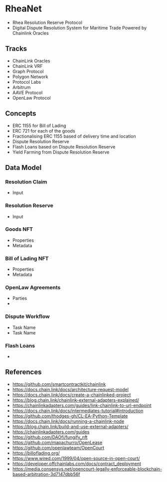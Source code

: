 # RheaNet
- Rhea Resolution Reserve Protocol
- Digital Dispute Resolution System for Maritime Trade Powered by Chainlink Oracles

## Tracks
- ChainLink Oracles
- ChainLink VRF
- Graph Protocol
- Polygon Network
- Protocol Labs
- Arbitrum
- AAVE Protocol
- OpenLaw Protocol

## Concepts
- ERC 1155 for Bill of Lading
- ERC 721 for each of the goods
- Fractionalising ERC 1155 based of delivery time and location
- Dispute Resolution Reserve 
- Flash Loans based on Dispute Resolution Reserve
- Yield Farming from Dispute Resolution Reserve

## Data Model

### Resolution Claim 
- Input

### Resolution Reserve
- Input

### Goods NFT
- Properties
- Metadata

### Bill of Lading NFT
- Properties
- Metadata

### OpenLaw Agreements
- Parties
- 

### Dispute Workflow
- Task Name
- Task Name

### Flash Loans
- 


## References
- https://github.com/smartcontractkit/chainlink
- https://docs.chain.link/docs/architecture-request-model
- https://docs.chain.link/docs/create-a-chainlinked-project
- https://blog.chain.link/chainlink-external-adapters-explained/
- https://chainlinkadapters.com/guides/link-chainlink-to-url-endpoint
- https://docs.chain.link/docs/intermediates-tutorial#introduction
- https://github.com/thodges-gh/CL-EA-Python-Template
- https://docs.chain.link/docs/running-a-chainlink-node
- https://blog.chain.link/build-and-use-external-adapters/
- https://chainlinkadapters.com/guides
- https://github.com/DAOfi/fungify_nft
- https://github.com/mapachurro/OpenLease
- https://github.com/openlawteam/OpenCourt
- https://billoflading.org/
- https://www.wired.com/1999/04/open-source-in-open-court/
- https://developer.offchainlabs.com/docs/contract_deployment
- https://media.consensys.net/opencourt-legally-enforceable-blockchain-based-arbitration-3d7147dbb56f
